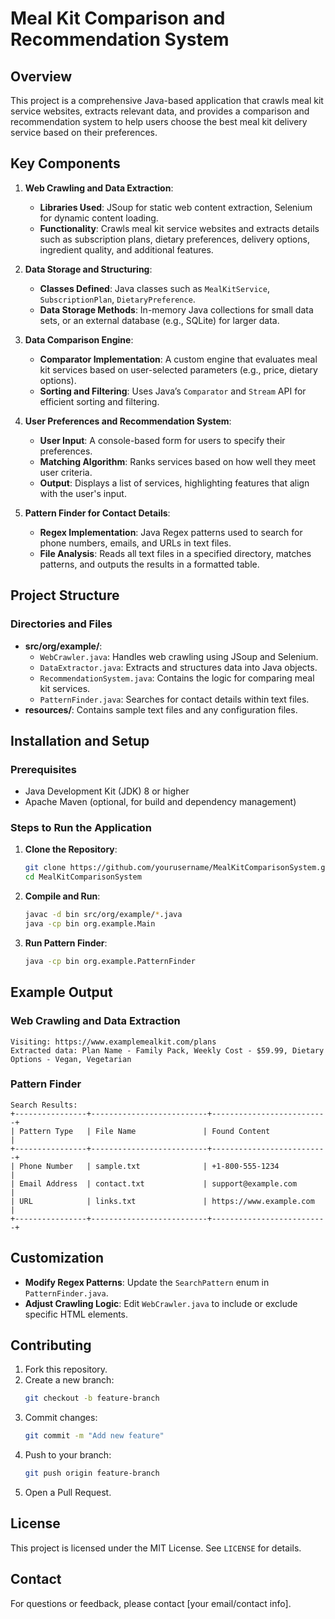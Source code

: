 # Meal Kit Comparison and Recommendation System

## Overview
This project is a comprehensive Java-based application that crawls meal kit service websites, extracts relevant data, and provides a comparison and recommendation system to help users choose the best meal kit delivery service based on their preferences.

## Key Components
1. **Web Crawling and Data Extraction**:
   - **Libraries Used**: JSoup for static web content extraction, Selenium for dynamic content loading.
   - **Functionality**: Crawls meal kit service websites and extracts details such as subscription plans, dietary preferences, delivery options, ingredient quality, and additional features.

2. **Data Storage and Structuring**:
   - **Classes Defined**: Java classes such as `MealKitService`, `SubscriptionPlan`, `DietaryPreference`.
   - **Data Storage Methods**: In-memory Java collections for small data sets, or an external database (e.g., SQLite) for larger data.

3. **Data Comparison Engine**:
   - **Comparator Implementation**: A custom engine that evaluates meal kit services based on user-selected parameters (e.g., price, dietary options).
   - **Sorting and Filtering**: Uses Java’s `Comparator` and `Stream` API for efficient sorting and filtering.

4. **User Preferences and Recommendation System**:
   - **User Input**: A console-based form for users to specify their preferences.
   - **Matching Algorithm**: Ranks services based on how well they meet user criteria.
   - **Output**: Displays a list of services, highlighting features that align with the user's input.

5. **Pattern Finder for Contact Details**:
   - **Regex Implementation**: Java Regex patterns used to search for phone numbers, emails, and URLs in text files.
   - **File Analysis**: Reads all text files in a specified directory, matches patterns, and outputs the results in a formatted table.

## Project Structure
### Directories and Files
- **src/org/example/**:
  - `WebCrawler.java`: Handles web crawling using JSoup and Selenium.
  - `DataExtractor.java`: Extracts and structures data into Java objects.
  - `RecommendationSystem.java`: Contains the logic for comparing meal kit services.
  - `PatternFinder.java`: Searches for contact details within text files.
- **resources/**: Contains sample text files and any configuration files.

## Installation and Setup
### Prerequisites
- Java Development Kit (JDK) 8 or higher
- Apache Maven (optional, for build and dependency management)

### Steps to Run the Application
1. **Clone the Repository**:
   ```bash
   git clone https://github.com/yourusername/MealKitComparisonSystem.git
   cd MealKitComparisonSystem
   ```
2. **Compile and Run**:
   ```bash
   javac -d bin src/org/example/*.java
   java -cp bin org.example.Main
   ```
3. **Run Pattern Finder**:
   ```bash
   java -cp bin org.example.PatternFinder
   ```

## Example Output
### Web Crawling and Data Extraction
```
Visiting: https://www.examplemealkit.com/plans
Extracted data: Plan Name - Family Pack, Weekly Cost - $59.99, Dietary Options - Vegan, Vegetarian
```

### Pattern Finder
```
Search Results:
+----------------+--------------------------+--------------------------+
| Pattern Type   | File Name               | Found Content            |
+----------------+--------------------------+--------------------------+
| Phone Number   | sample.txt              | +1-800-555-1234           |
| Email Address  | contact.txt             | support@example.com       |
| URL            | links.txt               | https://www.example.com   |
+----------------+--------------------------+--------------------------+
```

## Customization
- **Modify Regex Patterns**: Update the `SearchPattern` enum in `PatternFinder.java`.
- **Adjust Crawling Logic**: Edit `WebCrawler.java` to include or exclude specific HTML elements.

## Contributing
1. Fork this repository.
2. Create a new branch:
   ```bash
   git checkout -b feature-branch
   ```
3. Commit changes:
   ```bash
   git commit -m "Add new feature"
   ```
4. Push to your branch:
   ```bash
   git push origin feature-branch
   ```
5. Open a Pull Request.

## License
This project is licensed under the MIT License. See `LICENSE` for details.

## Contact
For questions or feedback, please contact [your email/contact info].

